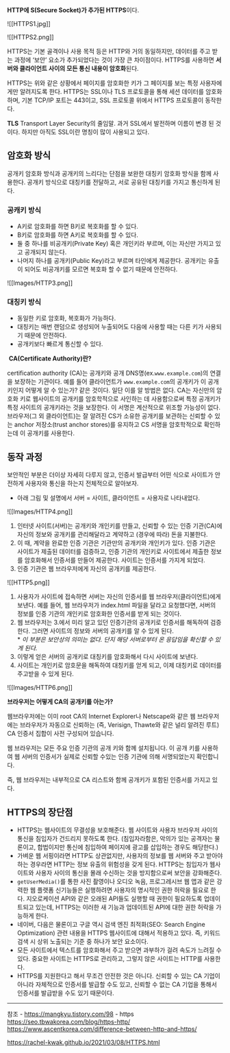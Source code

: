 **HTTP에 S(Secure Socket)가 추가된 HTTPS**이다.



![[HTTPS1.jpg]]


![[HTTPS2.png]]

HTTPS는 기본 골격이나 사용 목적 등은 HTTP와 거의 동일하지만, 데이터를 주고 받는 과정에 ‘보안’ 요소가 추가되었다는 것이 가장 큰 차이점이다. HTTPS를 사용하면 **서버와 클라이언트 사이의 모든 통신 내용이 암호화**된다.

HTTPS는 위와 같은 상황에서 페이지를 암호화한 키가 그 페이지를 보는 특정 사용자에게만 알려지도록 한다. HTTPS는 SSL이나 TLS 프로토콜을 통해 세션 데이터를 암호화하며, 기본 TCP/IP 포트는 443이고, SSL 프로토콜 위에서 HTTPS 프로토콜이 동작한다.

**TLS**
Transport Layer Security의 줄임말. 과거 SSL에서 발전하며 이름이 변경 된 것이다. 하지만 아직도 SSL이란 명칭이 많이 사용되고 있다.

## 암호화 방식

공개키 암호화 방식과 공개키의 느리다는 단점을 보완한 대칭키 암호화 방식을 함께 사용한다. 공개키 방식으로 대칭키를 전달하고, 서로 공유된 대칭키를 가지고 통신하게 된다.
### 공캐키 방식

- A키로 암호화를 하면 B키로 복호화를 할 수 있다.
- B키로 암호화를 하면 A키로 복호화를 할 수 있다.
- 둘 중 하나를 비공개키(Private Key) 혹은 개인키라 부르며, 이는 자신만 가지고 있고 공개되지 않는다.
- 나머지 하나를 공개키(Public Key)라고 부르며 타인에게 제공한다. 공개키는 유출이 되어도 비공개키를 모르면 복호화 할 수 없기 때문에 안전하다.

![[Images/HTTP3.png]]

### 대칭키 방식

- 동일한 키로 암호화, 복호화가 가능하다.
- 대칭키는 매번 랜덤으로 생성되어 누출되어도 다음에 사용할 때는 다른 키가 사용되기 때문에 안전하다.
- 공개키보다 빠르게 통신할 수 있다.



 **CA(Certificate Authority)란?**

certification authority (CA)는 공개키와 공개 DNS명(ex.`www.example.com`)의 연결을 보장하는 기관이다. 예를 들어 클라이언트가 `www.example.com`의 공개키가 이 공개키인지 어떻게 알 수 있는가? 같은 것이다. 일단 이를 알 방법은 없다. CA는 자신만의 암호화 키로 웹사이트의 공개키를 암호학적으로 사인하는 데 사용함으로써 특정 공개키가 특정 사이트의 공개키라는 것을 보장한다. 이 서명은 계산적으로 위조할 가능성이 없다. 브라우저(그 외 클라이언트)는 잘 알려진 CS가 소유한 공개키를 보관하는 신뢰할 수 있는 anchor 저장소(trust anchor stores)를 유지하고 CS 서명을 암호학적으로 확인하는데 이 공개키를 사용한다.


## 동작 과정

보안적인 부분은 더이상 자세히 다루지 않고, 인증서 발급부터 어떤 식으로 사이트가 안전하게 사용자와 통신을 하는지 전체적으로 알아보자.  
* 아래 그림 및 설명에서 서버 = 사이트, 클라이언트 = 사용자로 나타내었다.

![[Images/HTTP4.png]]

1. 인터넷 사이트(서버)는 공개키와 개인키를 만들고, 신뢰할 수 있는 인증 기관(CA)에 자신의 정보와 공개키를 관리해달라고 계약하고 (경우에 따라) 돈을 지불한다.
2. 이 때, 계약을 완료한 인증 기관은 기관만의 공개키와 개인키가 있다. 인증 기관은 사이트가 제출된 데이터를 검증하고, 인증 기관의 개인키로 사이트에서 제출한 정보를 암호화해서 인증서를 만들어 제공한다. 사이트는 인증서를 가지게 되었다.
3. 인증 기관은 웹 브라우저에게 자신의 공개키를 제공한다.

![[HTTP5.png]]

1. 사용자가 사이트에 접속하면 서버는 자신의 인증서를 웹 브라우저(클라이언트)에게 보낸다. 예를 들어, 웹 브라우저가 index.html 파일을 달라고 요청했다면, 서버의 정보를 인증 기관의 개인키로 암호화한 인증서를 받게 되는 것이다.
2. 웹 브라우저는 3.에서 미리 알고 있던 인증기관의 공개키로 인증서를 해독하여 검증한다. 그러면 사이트의 정보와 서버의 공개키를 알 수 있게 된다.  
    * _이 부분은 보안상의 의미는 없다. 단지 해당 서버로부터 온 응답임을 확신할 수 있게 된다._
3. 이렇게 얻은 서버의 공개키로 대칭키를 암호화해서 다시 사이트에 보낸다.
4. 사이트는 개인키로 암호문을 해독하여 대칭키를 얻게 되고, 이제 대칭키로 데이터를 주고받을 수 있게 된다.

![[Images/HTTP6.png]]


**브라우저는 어떻게 CA의 공개키를 아는가?**

웹브라우저에는 이미 root CA의 Internet Explorer나 Netscape와 같은 웹 브라우저에는 브라우저가 자동으로 신뢰하는 (즉, Verisign, Thawte와 같은 널리 알려진 루트) CA 인증서 집합이 사전 구성되어 있습니다. 

웹 브라우저는 모든 주요 인증 기관의 공개 키와 함께 설치됩니다. 이 공개 키를 사용하여 웹 서버의 인증서가 실제로 신뢰할 수있는 인증 기관에 의해 서명되었는지 확인합니다. 

즉, 웹 브라우저는 내부적으로 CA 리스트와 함께 공개키가 포함된 인증서를 가지고 있다.




## HTTPS의 장단점

- HTTPS는 웹사이트의 무결성을 보호해준다. 웹 사이트와 사용자 브라우저 사이의 통신을 침입자가 건드리지 못하도록 한다. (침입자라함은, 악의가 있는 공격자는 물론이고, 합법이지만 통신에 침입하여 페이지에 광고를 삽입하는 경우도 해당한다.)
- 가벼운 웹 서핑이라면 HTTP도 상관없지만, 사용자의 정보를 웹 서버와 주고 받아야하는 경우라면 HTTP는 정보 유출의 위험성을 갖게 된다. HTTPS는 침입자가 웹사이트와 사용자 사이의 통신을 몰래 수신하는 것을 방지함으로써 보안을 강화해준다.
- `getUserMedia()`를 통한 사진 촬영이나 오디오 녹음, 프로그레시브 웹 앱과 같은 강력한 웹 플랫폼 신기능들은 실행하려면 사용자의 명시적인 권한 허락을 필요로 한다. 지오로케이션 API와 같은 오래된 API들도 실행할 때 권한이 필요하도록 업데이트되고 있는데, HTTPS는 이러한 새 기능과 업데이트된 API에 대한 권한 허락을 가능하게 한다.
- 네이버, 다음은 물론이고 구글 역시 검색 엔진 최적화(SEO: Search Engine Optimization) 관련 내용을 HTTPS 웹사이트에 대해서 적용하고 있다. 즉, 키워드 검색 시 상위 노출되는 기준 중 하나가 보안 요소이다.
- 모든 사이트에서 텍스트를 암호화해서 주고 받으면 과부하가 걸려 속도가 느려질 수 있다. 중요한 사이트는 HTTPS로 관리하고, 그렇지 않은 사이트는 HTTP를 사용한다.
- HTTPS를 지원한다고 해서 무조건 안전한 것은 아니다. 신뢰할 수 있는 CA 기업이 아니라 자체적으로 인증서를 발급할 수도 있고, 신뢰할 수 없는 CA 기업을 통해서 인증서를 발급받을 수도 있기 때문이다.



---
참조 -  https://mangkyu.tistory.com/98 - https
https://seo.tbwakorea.com/blog/https-http/
https://www.ascentkorea.com/difference-between-http-and-https/

https://rachel-kwak.github.io/2021/03/08/HTTPS.html